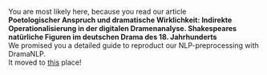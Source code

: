 You are most likely here, because you read our article <br>
<b>Poetologischer Anspruch und dramatische Wirklichkeit: Indirekte Operationalisierung in der digitalen Dramenanalyse.
  Shakespeares natürliche Figuren im deutschen Drama des 18. Jahrhunderts</b> 
  <br>We promised you a detailed guide to reproduct our NLP-preprocessing with DramaNLP.
  <br>It moved to [this](https://github.com/quadrama/DramaNLP#dramanlp) place!

